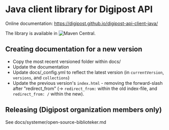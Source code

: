 # Java client library for Digipost API

Online documentation:
https://digipost.github.io/digipost-api-client-java/

The library is available in
![Maven Central](https://maven-badges.herokuapp.com/maven-central/no.digipost/digipost-api-client-java/badge.svg).



## Creating documentation for a new version
* Copy the most recent versioned folder within docs/
* Update the documentation
* Update docs/_config.yml to reflect the latest version (in `currentVersion`, `versions`, and `collections`)
* Update the previous version's `index.html` - removing the forward-slash after "redirect_from" (-> `redirect_from:` within the old index-file, and `redirect_from: /` within the new).

## Releasing (Digipost organization members only)

See docs/systemer/open-source-biblioteker.md
